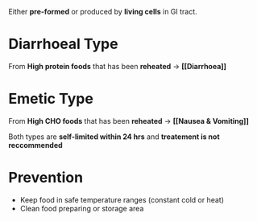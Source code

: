 Either **pre-formed** or produced by **living cells** in GI tract.

# Diarrhoeal Type
From **High protein foods** that has been **reheated** -> **[[Diarrhoea]]**

# Emetic Type
From **High CHO foods** that has been **reheated** -> **[[Nausea & Vomiting]]**

Both types are **self-limited within 24 hrs** and **treatement is not reccommended** 

# Prevention
- Keep food in safe temperature ranges (constant cold or heat)
- Clean food preparing or storage area